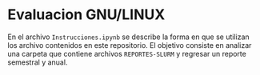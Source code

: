 # Evaluacion GNU/LINUX

En el archivo ``Instrucciones.ipynb`` se describe la forma en que se utilizan los archivo contenidos en este repositorio. El objetivo consiste en analizar una carpeta que contiene archivos ``REPORTES-SLURM`` y regresar un reporte semestral y anual.
